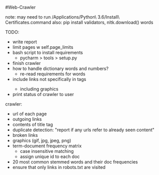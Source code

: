 #Web-Crawler

note: may need to run /Applications/Python\ 3.6/Install\ Certificates.command
	also: pip install validators, nltk.download() words

TODO:
- write report
- limit pages w self.page_limits
- bash script to install requirements
	- pycharm > tools > setup.py
- finish crawler
- how to handle dictionary words and numbers?
	- re-read requirements for words
- include links not specifically in <a> tags
	- including graphics
- print status of crawler to user

crawler:
- url of each page
- outgoing links
- contents of title tag
- duplicate detection: "report if any urls refer to already seen content"
- broken links
- graphics (gif, jpg, jpeg, png)
- term-document frequency matrix
	- case insensitive matching
	- assign unique id to each doc
- 20 most common stemmed words and their doc frequencies
- ensure that only links in robots.txt are visited


